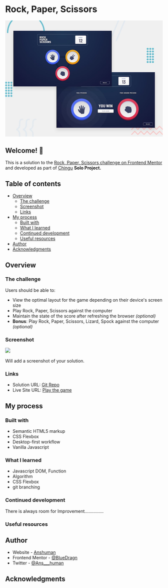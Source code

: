 # Rock, Paper, Scissors

![Design preview for the Single-page developer portfolio coding challenge](/assests/images/desktop-preview.jpg)
## Welcome! 👋


This is a solution to the [Rock, Paper, Scissors challenge on Frontend Mentor](https://www.frontendmentor.io/challenges/rock-paper-scissors-game-pTgwgvgH) and developed as part of [Chingu](https://www.chingu.io/) **Solo Project.**

## Table of contents

- [Overview](#overview)
  - [The challenge](#the-challenge)
  - [Screenshot](#screenshot)
  - [Links](#links)
- [My process](#my-process)
  - [Built with](#built-with)
  - [What I learned](#what-i-learned)
  - [Continued development](#continued-development)
  - [Useful resources](#useful-resources)
- [Author](#author)
- [Acknowledgments](#acknowledgments)

## Overview

### The challenge

Users should be able to:

- View the optimal layout for the game depending on their device's screen size
- Play Rock, Paper, Scissors against the computer
- Maintain the state of the score after refreshing the browser _(optional)_
- **Bonus**: Play Rock, Paper, Scissors, Lizard, Spock against the computer _(optional)_

### Screenshot

![](./screenshot.jpg)

Will add a screenshot of your solution.
### Links

- Solution URL: [Git Repo](https://github.com/BlueDragn/rock-paper-scissor)
- Live Site URL: [Play the game](https://bluedragn.github.io/rock-paper-scissor/)

## My process

### Built with

- Semantic HTML5 markup
- CSS Flexbox
- Desktop-first workflow
- Vanilla Javascript

### What I learned
- Javascript DOM, Function
- Algorithm
- CSS Flexbox
- git branching

### Continued development

There is always room for Improvement...............

### Useful resources

## Author

- Website - [Anshuman](https://github.com/BlueDragn)
- Frontend Mentor - [@BlueDragn](https://www.frontendmentor.io/profile/BlueDragn)
- Twitter - [@Ans___human](https://twitter.com/Ans___human)



## Acknowledgments


